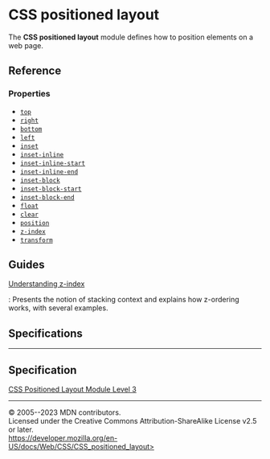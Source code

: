 CSS positioned layout
=====================

The **CSS positioned layout** module defines how to position elements on
a web page.

Reference
---------

### Properties

- [`top`](top.md)
- [`right`](right.md)
- [`bottom`](bottom.md)
- [`left`](left.md)
- [`inset`](_Resources/Markup%20And%20Styling/css/inset.md)
- [`inset-inline`](inset-inline.md)
- [`inset-inline-start`](inset-inline-start.md)
- [`inset-inline-end`](inset-inline-end.md)
- [`inset-block`](inset-block.md)
- [`inset-block-start`](inset-block-start.md)
- [`inset-block-end`](inset-block-end.md)
- [`float`](float.md)
- [`clear`](clear.md)
- [`position`](position.md)
- [`z-index`](z-index.md)
- [`transform`](transform.md)

Guides
------

[Understanding z-index](understanding_z-index.md)

:   Presents the notion of stacking context and explains how z-ordering
    works, with several examples.

Specifications
--------------

  -----------------------------------------------------------------------

Specification
  -----------------------------------------------------------------------

  [CSS Positioned Layout Module Level 3\
  ](https://drafts.csswg.org/css-position/)

  -----------------------------------------------------------------------

© 2005--2023 MDN contributors.\
Licensed under the Creative Commons Attribution-ShareAlike License v2.5
or later.\
https://developer.mozilla.org/en-US/docs/Web/CSS/CSS_positioned_layout>
